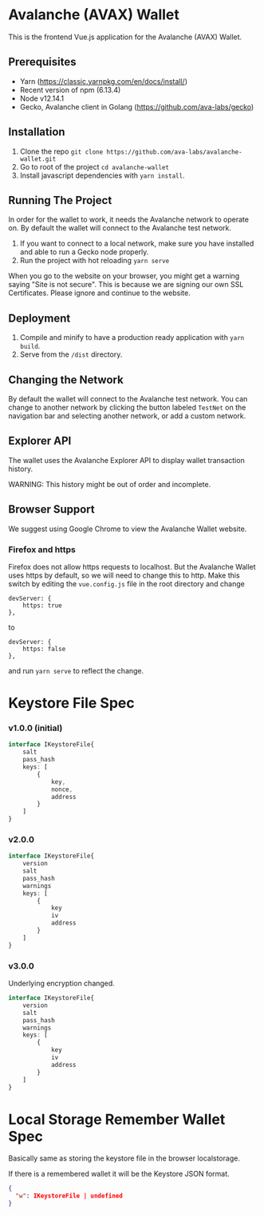 
# Avalanche (AVAX) Wallet

This is the frontend Vue.js application for the Avalanche (AVAX) Wallet. 


## Prerequisites

- Yarn (https://classic.yarnpkg.com/en/docs/install/)
- Recent version of npm (6.13.4)
- Node v12.14.1
- Gecko, Avalanche client in Golang (https://github.com/ava-labs/gecko)

## Installation

1) Clone the repo ``git clone https://github.com/ava-labs/avalanche-wallet.git``
2) Go to root of the project ``cd avalanche-wallet``
3) Install javascript dependencies with ``yarn install``.

## Running The Project

In order for the wallet to work, it needs the Avalanche network to operate on. By default the wallet will connect to the Avalanche test network.

1) If you want to connect to a local network, make sure you have installed and able to run a Gecko node properly.
2) Run the project with hot reloading ``yarn serve``

When you go to the website on your browser, you might get a warning saying 
"Site is not secure". This is because we are signing our own SSL Certificates. Please ignore and continue to the website.

## Deployment

 1) Compile and minify to have a production ready application with ``yarn build``.
 2) Serve from the ``/dist`` directory.
 
 ## Changing the Network
 
 By default the wallet will connect to the Avalanche test network. You can change to another network by clicking the button labeled `TestNet`  on the navigation bar and selecting another network, or add a custom network.

## Explorer API


The wallet uses the Avalanche Explorer API to display wallet transaction history. 

WARNING: This history might be out of order and incomplete.

## Browser Support

We suggest using Google Chrome to view the Avalanche Wallet website.

### Firefox and https


Firefox does not allow https requests to localhost. But the Avalanche Wallet uses https by default, so we will need to change this to http. Make this switch by editing the `vue.config.js` file in the root directory and change 

```
devServer: {
    https: true
},
```

to

```
devServer: {
    https: false
},
```

and run `yarn serve` to reflect the change.

# Keystore File Spec

### v1.0.0 (initial)

```typescript
interface IKeystoreFile{
    salt
    pass_hash
    keys: [
        {
            key,
            nonce,
            address
        }  
    ]
}
```

### v2.0.0

```typescript
interface IKeystoreFile{
    version
    salt
    pass_hash
    warnings
    keys: [
        {
            key
            iv
            address
        }  
    ]
}
```

### v3.0.0
Underlying encryption changed.
```typescript
interface IKeystoreFile{
    version
    salt
    pass_hash
    warnings
    keys: [
        {
            key
            iv
            address
        }  
    ]
}
```

# Local Storage Remember Wallet Spec
Basically same as storing the keystore file in the browser localstorage.

If there is a remembered wallet it will be the Keystore JSON format.

```json
{
  "w": IKeystoreFile | undefined
}
```
